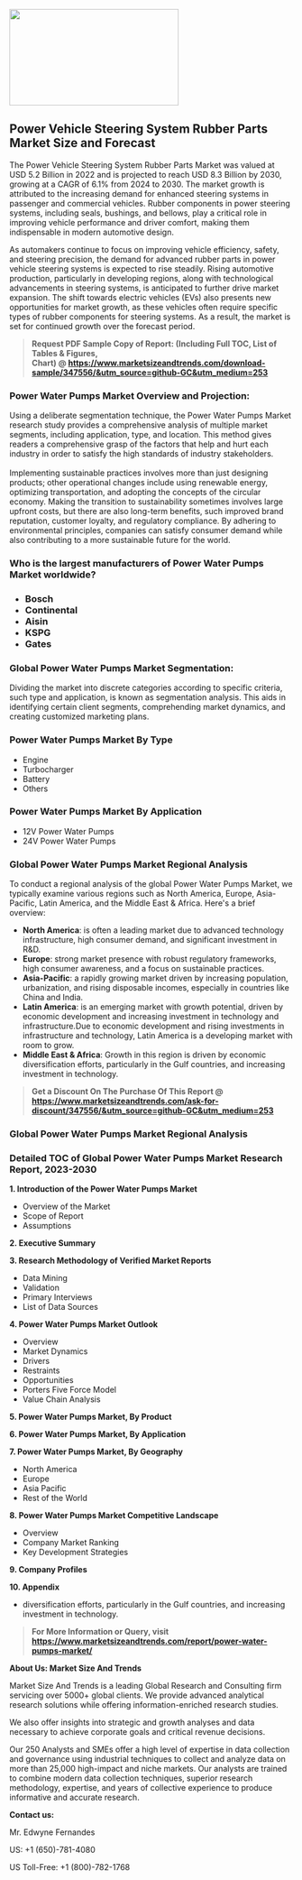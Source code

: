 <p><img class="alignnone size-medium wp-image-20088" src="https://ffe5etoiles.com/wp-content/uploads/2024/12/MST1-300x171.png" alt="" width="300" height="171" /></p><h2>Power Vehicle Steering System Rubber Parts Market Size and Forecast</h2><p>The Power Vehicle Steering System Rubber Parts Market was valued at USD 5.2 Billion in 2022 and is projected to reach USD 8.3 Billion by 2030, growing at a CAGR of 6.1% from 2024 to 2030. The market growth is attributed to the increasing demand for enhanced steering systems in passenger and commercial vehicles. Rubber components in power steering systems, including seals, bushings, and bellows, play a critical role in improving vehicle performance and driver comfort, making them indispensable in modern automotive design.</p><p>As automakers continue to focus on improving vehicle efficiency, safety, and steering precision, the demand for advanced rubber parts in power vehicle steering systems is expected to rise steadily. Rising automotive production, particularly in developing regions, along with technological advancements in steering systems, is anticipated to further drive market expansion. The shift towards electric vehicles (EVs) also presents new opportunities for market growth, as these vehicles often require specific types of rubber components for steering systems. As a result, the market is set for continued growth over the forecast period.</p></p><blockquote id="" class=""><strong>Request PDF Sample Copy of Report: (Including Full TOC, List of Tables &amp; Figures, Chart)&nbsp;@&nbsp;<strong><a href="https://www.marketsizeandtrends.com/download-sample/347556/&utm_source=github-GC&utm_medium=253" target="_blank">https://www.marketsizeandtrends.com/download-sample/347556/&utm_source=github-GC&utm_medium=253</a></strong></strong></blockquote><h3 id="" class="">Power Water Pumps Market&nbsp;Overview and Projection:</h3><p id="" class="">Using a deliberate segmentation technique, the Power Water Pumps Market research study provides a comprehensive analysis of multiple market segments, including application, type, and location. This method gives readers a comprehensive grasp of the factors that help and hurt each industry in order to satisfy the high standards of industry stakeholders. <br /> <br />Implementing sustainable practices involves more than just designing products; other operational changes include using renewable energy, optimizing transportation, and adopting the concepts of the circular economy. Making the transition to sustainability sometimes involves large upfront costs, but there are also long-term benefits, such improved brand reputation, customer loyalty, and regulatory compliance. By adhering to environmental principles, companies can satisfy consumer demand while also contributing to a more sustainable future for the world.</p><h3 id="" class="">Who is the largest manufacturers of&nbsp;Power Water Pumps Market worldwide?</h3><h3 class=""><p><ul><li>Bosch </li><li> Continental </li><li> Aisin </li><li> KSPG </li><li> Gates</li></ul></p></h3><h3 id="" class="">Global&nbsp;Power Water Pumps Market Segmentation:</h3><p id="" class="">Dividing the market into discrete categories according to specific criteria, such type and application, is known as segmentation analysis. This aids in identifying certain client segments, comprehending market dynamics, and creating customized marketing plans.</p><h3 id="" class="">Power Water Pumps Market&nbsp;By Type</h3><p><p><ul><li>Engine</li><li> Turbocharger</li><li> Battery</li><li> Others</p></li></ul></p></p><h3 id="" class="">Power Water Pumps Market&nbsp;By Application</h3><p class=""><p><ul><li>12V Power Water Pumps</li><li> 24V Power Water Pumps</li></ul></p></p><h3 id="" class="">Global Power Water Pumps Market Regional Analysis</h3><p id="" class="">To conduct a regional analysis of the global Power Water Pumps Market, we typically examine various regions such as North America, Europe, Asia-Pacific, Latin America, and the Middle East &amp; Africa. Here's a brief overview:</p><ul><li><strong>North America</strong>: is often a leading market due to advanced technology infrastructure, high consumer demand, and significant investment in R&amp;D.</li><li><strong>Europe</strong>: strong market presence with robust regulatory frameworks, high consumer awareness, and a focus on sustainable practices.</li><li><strong>Asia-Pacific</strong>: a rapidly growing market driven by increasing population, urbanization, and rising disposable incomes, especially in countries like China and India.</li><li><strong>Latin America</strong>: is an emerging market with growth potential, driven by economic development and increasing investment in technology and infrastructure.Due to economic development and rising investments in infrastructure and technology, Latin America is a developing market with room to grow.</li><li><strong>Middle East &amp; Africa</strong>: Growth in this region is driven by economic diversification efforts, particularly in the Gulf countries, and increasing investment in technology.</li></ul><blockquote id="" class=""><strong>Get a Discount On The Purchase Of This Report @ <strong><a href="https://www.marketsizeandtrends.com/ask-for-discount/347556/&utm_source=github-GC&utm_medium=253" target="_blank">https://www.marketsizeandtrends.com/ask-for-discount/347556/&utm_source=github-GC&utm_medium=253</a></strong></strong></blockquote><h3 id="" class="">Global Power Water Pumps Market Regional Analysis</h3><h3 id="" class="">Detailed TOC of Global Power Water Pumps Market Research Report, 2023-2030</h3><p id="" class=""><strong>1. Introduction of the Power Water Pumps Market</strong></p><ul><li>Overview of the Market</li><li>Scope of Report</li><li>Assumptions</li></ul><p id="" class=""><strong>2. Executive Summary</strong></p><p id="" class=""><strong>3. Research Methodology of Verified Market Reports</strong></p><ul><li>Data Mining</li><li>Validation</li><li>Primary Interviews</li><li>List of Data Sources</li></ul><p id="" class=""><strong>4. Power Water Pumps Market Outlook</strong></p><ul><li>Overview</li><li>Market Dynamics</li><li>Drivers</li><li>Restraints</li><li>Opportunities</li><li>Porters Five Force Model</li><li>Value Chain Analysis</li></ul><p id="" class=""><strong>5. Power Water Pumps Market, By Product</strong></p><p id="" class=""><strong>6. Power Water Pumps Market, By Application</strong></p><p id="" class=""><strong>7. Power Water Pumps Market, By Geography</strong></p><ul><li>North America</li><li>Europe</li><li>Asia Pacific</li><li>Rest of the World</li></ul><p id="" class=""><strong>8. Power Water Pumps Market Competitive Landscape</strong></p><ul><li>Overview</li><li>Company Market Ranking</li><li>Key Development Strategies</li></ul><p id="" class=""><strong>9. Company Profiles</strong></p><p id="" class=""><strong>10. Appendix</strong></p><ul><li>diversification efforts, particularly in the Gulf countries, and increasing investment in technology.</li></ul><blockquote id="" class=""><strong>For More Information or Query, visit <strong><strong><a href="https://www.marketsizeandtrends.com/report/power-water-pumps-market/" target="_blank">https://www.marketsizeandtrends.com/report/power-water-pumps-market/</a></strong></strong></strong></blockquote><p id="" class=""><strong>About Us: Market Size And Trends</strong></p><p id="" class="">Market Size And Trends is a leading Global Research and Consulting firm servicing over 5000+ global clients. We provide advanced analytical research solutions while offering information-enriched research studies.</p><p id="" class="">We also offer insights into strategic and growth analyses and data necessary to achieve corporate goals and critical revenue decisions.</p><p id="" class="">Our 250 Analysts and SMEs offer a high level of expertise in data collection and governance using industrial techniques to collect and analyze data on more than 25,000 high-impact and niche markets. Our analysts are trained to combine modern data collection techniques, superior research methodology, expertise, and years of collective experience to produce informative and accurate research.</p><p id="" class=""><strong>Contact us:</strong></p><p id="" class="">Mr. Edwyne Fernandes</p><p id="" class="">US: +1 (650)-781-4080</p><p id="" class="">US Toll-Free: +1 (800)-782-1768</p>
